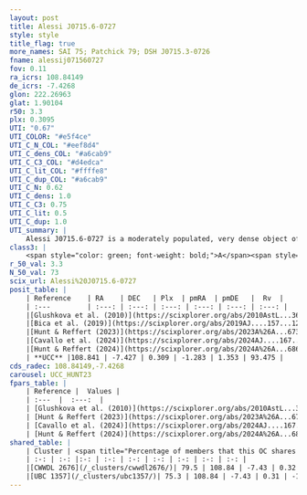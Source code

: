 ```yaml
---
layout: post
title: Alessi J0715.6-0727
style: style
title_flag: true
more_names: SAI 75; Patchick 79; DSH J0715.3-0726
fname: alessij071560727
fov: 0.11
ra_icrs: 108.84149
de_icrs: -7.4268
glon: 222.26963
glat: 1.90104
r50: 3.3
plx: 0.3095
UTI: "0.67"
UTI_COLOR: "#e5f4ce"
UTI_C_N_COL: "#eef8d4"
UTI_C_dens_COL: "#a6cab9"
UTI_C_C3_COL: "#d4edca"
UTI_C_lit_COL: "#ffffe8"
UTI_C_dup_COL: "#a6cab9"
UTI_C_N: 0.62
UTI_C_dens: 1.0
UTI_C_C3: 0.75
UTI_C_lit: 0.5
UTI_C_dup: 1.0
UTI_summary: |
    Alessi J0715.6-0727 is a moderately populated, very dense object of high C3 quality. It is moderately studied in the literature. This object shares a large percentage of members with 2 later reported entries.
class3: |
    <span style="color: green; font-weight: bold;">A</span><span style="color: #FFC300; font-weight: bold;">B</span>
r_50_val: 3.3
N_50_val: 73
scix_url: Alessi%20J0715.6-0727
posit_table: |
    | Reference    | RA    | DEC   | Plx  | pmRA  | pmDE   |  Rv  |
    | :---         | :---: | :---: | :---: | :---: | :---: | :---: |
    |[Glushkova et al. (2010)](https://scixplorer.org/abs/2010AstL...36...75G) | 108.844 | -7.422 | -- | -- | -- | -- |
    |[Bica et al. (2019)](https://scixplorer.org/abs/2019AJ....157...12B) | 108.83 | -7.433 | -- | -- | -- | -- |
    |[Hunt & Reffert (2023)](https://scixplorer.org/abs/2023A%26A...673A.114H) | 108.844 | -7.429 | 0.309 | -1.299 | 1.352 | 106.903 |
    |[Cavallo et al. (2024)](https://scixplorer.org/abs/2024AJ....167...12C) | 108.845 | -7.413 | 0.31 | -- | -- | -- |
    |[Hunt & Reffert (2024)](https://scixplorer.org/abs/2024A%26A...686A..42H) | 108.844 | -7.429 | 0.309 | -1.299 | 1.352 | 106.903 |
    | **UCC** |108.841 | -7.427 | 0.309 | -1.283 | 1.353 | 93.475 | 
cds_radec: 108.84149,-7.4268
carousel: UCC_HUNT23
fpars_table: |
    | Reference |  Values |
    | :---  |  :---:  |
    | [Glushkova et al. (2010)](https://scixplorer.org/abs/2010AstL...36...75G) | `E(B-V)=0.23, Dm=12.24, Age=8.6` |
    | [Hunt & Reffert (2023)](https://scixplorer.org/abs/2023A%26A...673A.114H) | `AV50=0.537, diffAV50=1.508, MOD50=12.26, logAge50=8.505` |
    | [Cavallo et al. (2024)](https://scixplorer.org/abs/2024AJ....167...12C) | `AV50=0.86, dMod50=12.06, logAge50=8.46, [Fe/H]50=0.07` |
    | [Hunt & Reffert (2024)](https://scixplorer.org/abs/2024A%26A...686A..42H) | `MassJ=302.310` |
shared_table: |
    | Cluster | <span title="Percentage of members that this OC shares with the ones listed">%</span>   | RA   | DEC   | Plx   | pmRA  | pmDE  | Rv | UTI |
    | :-: | :-: |:-: | :-: | :-: | :-: | :-: | :-: | :-: |
    |[CWWDL 2676](/_clusters/cwwdl2676/)| 79.5 | 108.84 | -7.43 | 0.32 | -1.29 | 1.36 | -- |0.03 |
    |[UBC 1357](/_clusters/ubc1357/)| 75.3 | 108.84 | -7.43 | 0.31 | -1.3 | 1.36 | 80.09 |0.0 |
---
```

